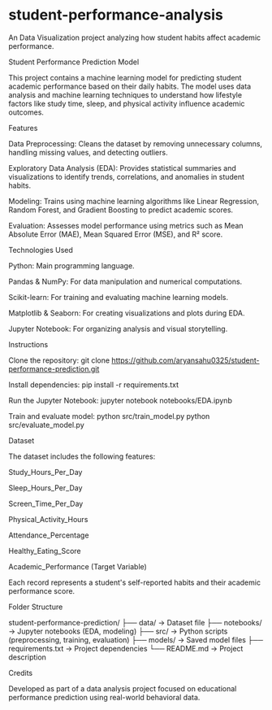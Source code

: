 # student-performance-analysis
An Data Visualization project analyzing how student habits affect academic performance.

Student Performance Prediction Model

This project contains a machine learning model for predicting student academic performance based on their daily habits. The model uses data analysis and machine learning techniques to understand how lifestyle factors like study time, sleep, and physical activity influence academic outcomes.

Features

Data Preprocessing: Cleans the dataset by removing unnecessary columns, handling missing values, and detecting outliers.

Exploratory Data Analysis (EDA): Provides statistical summaries and visualizations to identify trends, correlations, and anomalies in student habits.

Modeling: Trains using machine learning algorithms like Linear Regression, Random Forest, and Gradient Boosting to predict academic scores.

Evaluation: Assesses model performance using metrics such as Mean Absolute Error (MAE), Mean Squared Error (MSE), and R² score.

Technologies Used

Python: Main programming language.

Pandas & NumPy: For data manipulation and numerical computations.

Scikit-learn: For training and evaluating machine learning models.

Matplotlib & Seaborn: For creating visualizations and plots during EDA.

Jupyter Notebook: For organizing analysis and visual storytelling.

Instructions

Clone the repository:
git clone https://github.com/aryansahu0325/student-performance-prediction.git

Install dependencies:
pip install -r requirements.txt

Run the Jupyter Notebook:
jupyter notebook notebooks/EDA.ipynb

Train and evaluate model:
python src/train_model.py
python src/evaluate_model.py

Dataset

The dataset includes the following features:

Study_Hours_Per_Day

Sleep_Hours_Per_Day

Screen_Time_Per_Day

Physical_Activity_Hours

Attendance_Percentage

Healthy_Eating_Score

Academic_Performance (Target Variable)

Each record represents a student's self-reported habits and their academic performance score.

Folder Structure

student-performance-prediction/
├── data/ → Dataset file
├── notebooks/ → Jupyter notebooks (EDA, modeling)
├── src/ → Python scripts (preprocessing, training, evaluation)
├── models/ → Saved model files
├── requirements.txt → Project dependencies
└── README.md → Project description

Credits

Developed as part of a data analysis project focused on educational performance prediction using real-world behavioral data.
